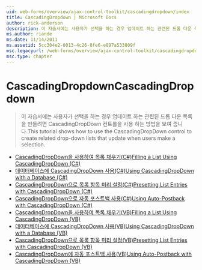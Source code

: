 ```yaml
---
uid: web-forms/overview/ajax-control-toolkit/cascadingdropdown/index
title: CascadingDropdown | Microsoft Docs
author: rick-anderson
description: 이 자습서에는 사용자가 선택을 하는 경우 업데이트 하는 관련된 드롭 다운 목록을 만들려면 CascadingDropDown 컨트롤을 사용 하는 방법을 보여 줍니다.
ms.author: riande
ms.date: 11/14/2011
ms.assetid: 5cc304e2-0013-4c26-8fe6-e897a533809f
msc.legacyurl: /web-forms/overview/ajax-control-toolkit/cascadingdropdown
msc.type: chapter
---
```

<a name="cascadingdropdown"></a><span data-ttu-id="98268-103">CascadingDropdown</span><span class="sxs-lookup"><span data-stu-id="98268-103">CascadingDropdown</span></span>
====================
> <span data-ttu-id="98268-104">이 자습서에는 사용자가 선택을 하는 경우 업데이트 하는 관련된 드롭 다운 목록을 만들려면 CascadingDropDown 컨트롤을 사용 하는 방법을 보여 줍니다.</span><span class="sxs-lookup"><span data-stu-id="98268-104">This tutorial shows how to use the CascadingDropDown control to create related drop-down lists that update when users make a selection.</span></span>


- [<span data-ttu-id="98268-105">CascadingDropDown을 사용하여 목록 채우기(C#)</span><span class="sxs-lookup"><span data-stu-id="98268-105">Filling a List Using CascadingDropDown (C#)</span></span>](filling-a-list-using-cascadingdropdown-cs.md)
- [<span data-ttu-id="98268-106">데이터베이스에 CascadingDropDown 사용(C#)</span><span class="sxs-lookup"><span data-stu-id="98268-106">Using CascadingDropDown with a Database (C#)</span></span>](using-cascadingdropdown-with-a-database-cs.md)
- [<span data-ttu-id="98268-107">CascadingDropDown으로 목록 항목 미리 설정(C#)</span><span class="sxs-lookup"><span data-stu-id="98268-107">Presetting List Entries with CascadingDropDown (C#)</span></span>](presetting-list-entries-with-cascadingdropdown-cs.md)
- [<span data-ttu-id="98268-108">CascadingDropDown으로 자동 포스트백 사용(C#)</span><span class="sxs-lookup"><span data-stu-id="98268-108">Using Auto-Postback with CascadingDropDown (C#)</span></span>](using-auto-postback-with-cascadingdropdown-cs.md)
- [<span data-ttu-id="98268-109">CascadingDropDown을 사용하여 목록 채우기(VB)</span><span class="sxs-lookup"><span data-stu-id="98268-109">Filling a List Using CascadingDropDown (VB)</span></span>](filling-a-list-using-cascadingdropdown-vb.md)
- [<span data-ttu-id="98268-110">데이터베이스에 CascadingDropDown 사용(VB)</span><span class="sxs-lookup"><span data-stu-id="98268-110">Using CascadingDropDown with a Database (VB)</span></span>](using-cascadingdropdown-with-a-database-vb.md)
- [<span data-ttu-id="98268-111">CascadingDropDown으로 목록 항목 미리 설정(VB)</span><span class="sxs-lookup"><span data-stu-id="98268-111">Presetting List Entries with CascadingDropDown (VB)</span></span>](presetting-list-entries-with-cascadingdropdown-vb.md)
- [<span data-ttu-id="98268-112">CascadingDropDown에 자동 포스트백 사용(VB)</span><span class="sxs-lookup"><span data-stu-id="98268-112">Using Auto-Postback with CascadingDropDown (VB)</span></span>](using-auto-postback-with-cascadingdropdown-vb.md)
